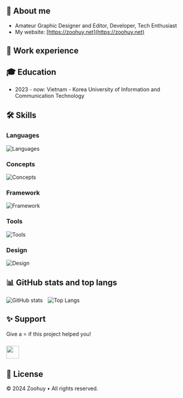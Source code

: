 ## 👋 About me
- Amateur Graphic Designer and Editor, Developer, Tech Enthusiast<br>
- My website: [https://zoohuy.net](https://zoohuy.net)

## 🏢 Work experience

## 🎓 Education
- 2023 - now: Vietnam - Korea University of Information and Communication Technology

## 🛠️ Skills
### Languages
![Languages](https://skillicons.dev/icons?i=html,css,scss,js,py,cpp,java,php,mysql)
### Concepts
![Concepts](https://skillicons.dev/icons?i=git,postman)
### Framework
![Framework](https://skillicons.dev/icons?i=react)
### Tools
![Tools](https://skillicons.dev/icons?i=bash,git,github,postman,mongodb)
### Design
![Design](https://skillicons.dev/icons?i=ai,figma,ps,ae,pr)

## 📊 GitHub stats and top langs
![GitHub stats](https://github-readme-stats.vercel.app/api?username=zoohuyvn&show_icons=true&theme=transparent)&emsp;![Top Langs](https://github-readme-stats.vercel.app/api/top-langs/?username=zoohuyvn&layout=compact&theme=transparent)

## ✨ Support
Give a ⭐ if this project helped you!<br><br>
<a href='https://www.buymeacoffee.com/zoohuyvn' target='_blank'><img style='height: 34px' src='https://i.imgur.com/Y2Ta2iz.png'/></a>

## 📄 License
© 2024 Zoohuy • All rights reserved.
